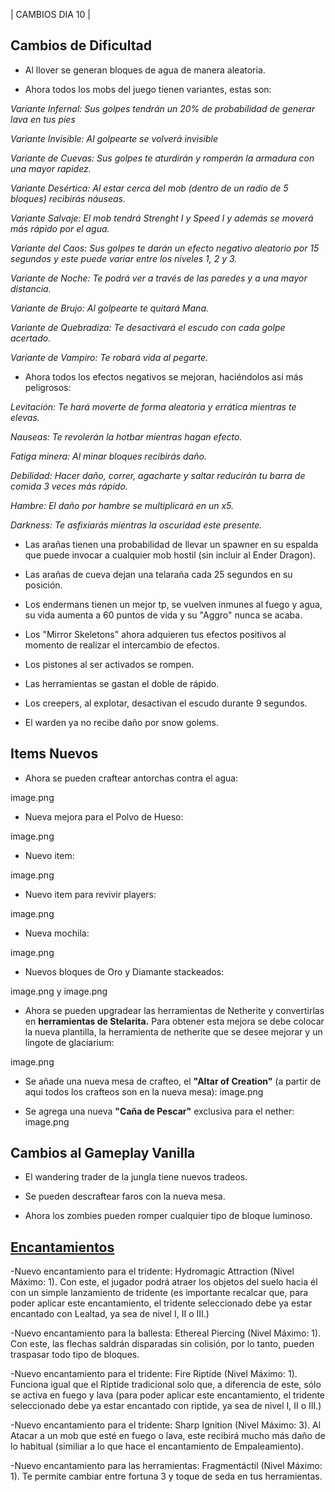 | CAMBIOS DIA 10 |

## Cambios de Dificultad

- Al llover se generan bloques de agua de manera aleatoria.

- Ahora todos los mobs del juego tienen variantes, estas son:

_Variante Infernal: Sus golpes tendrán un 20% de probabilidad de generar lava en tus pies_

_Variante Invisible: Al golpearte se volverá invisible_

_Variante de Cuevas: Sus golpes te aturdirán y romperán la armadura con una mayor rapidez._

_Variante Desértica: Al estar cerca del mob (dentro de un radio de 5 bloques) recibirás náuseas._

_Variante Salvaje: El mob tendrá Strenght I y Speed I y además se moverá más rápido por el agua._

_Variante del Caos: Sus golpes te darán un efecto negativo aleatorio por 15 segundos y este puede variar entre los niveles 1, 2 y 3._

_Variante de Noche: Te podrá ver a través de las paredes y a una mayor distancia._

_Variante de Brujo: Al golpearte te quitará Mana._

_Variante de Quebradiza: Te desactivará el escudo con cada golpe acertado._

_Variante de Vampiro: Te robará vida al pegarte._

- Ahora todos los efectos negativos se mejoran, haciéndolos así más peligrosos:

_Levitación: Te hará moverte de forma aleatoria y errática mientras te elevas._

_Nauseas: Te revolerán la hotbar mientras hagan efecto._

_Fatiga minera: Al minar bloques recibirás daño._

_Debilidad: Hacer daño, correr, agacharte y saltar reducirán tu barra de comida 3 veces más rápido._

_Hambre: El daño por hambre se multiplicará en un x5._

_Darkness: Te asfixiarás mientras la oscuridad este presente._

- Las arañas tienen una probabilidad de llevar un spawner en su espalda que puede invocar a cualquier mob hostil (sin incluir al Ender Dragon).

- Las arañas de cueva dejan una telaraña cada 25 segundos en su posición.

- Los endermans tienen un mejor tp, se vuelven inmunes al fuego y agua, su vida aumenta a 60 puntos de vida y su "Aggro" nunca se acaba.

- Los "Mirror Skeletons" ahora adquieren tus efectos positivos al momento de realizar el intercambio de efectos.

- Los pistones al ser activados se rompen.

- Las herramientas se gastan el doble de rápido.

- Los creepers, al explotar, desactivan el escudo durante 9 segundos.

- El warden ya no recibe daño por snow golems.

## Items Nuevos

- Ahora se pueden craftear antorchas contra el agua: 

image.png

- Nueva mejora para el Polvo de Hueso: 

image.png

- Nuevo item: 

image.png

- Nuevo item para revivir players: 

image.png

- Nueva mochila: 

image.png

- Nuevos bloques de Oro y Diamante stackeados: 

image.png y image.png

- Ahora se pueden upgradear las herramientas de Netherite y convertirlas en __herramientas de Stelarita.__ Para obtener esta mejora se debe colocar la nueva plantilla, la herramienta de netherite que se desee mejorar y un lingote de glaciarium: 

image.png

- Se añade una nueva mesa de crafteo, el __"Altar of Creation"__ (a partir de aqui todos los crafteos son en la nueva mesa): image.png

- Se agrega una nueva __"Caña de Pescar"__ exclusiva para el nether: image.png

## Cambios al Gameplay Vanilla

- El wandering trader de la jungla tiene nuevos tradeos.

- Se pueden descraftear faros con la nueva mesa.

- Ahora los zombies pueden romper cualquier tipo de bloque luminoso.

## [Encantamientos](https://github.com/MiguelVeraXd/Valley-Dimensional-Wiki/blob/main/Main/Wiki/encartamiento.md) 

-Nuevo encantamiento para el tridente: Hydromagic Attraction (Nivel Máximo: 1). Con este, el jugador podrá atraer los objetos del suelo hacia él con un simple lanzamiento de tridente (es importante recalcar que, para poder aplicar este encantamiento, el tridente seleccionado debe ya estar encantado con Lealtad, ya sea de nivel I, II o III.)

-Nuevo encantamiento para la ballesta: Ethereal Piercing (Nivel Máximo: 1). Con este, las flechas saldrán disparadas sin colisión, por lo tanto, pueden traspasar todo tipo de bloques. 

-Nuevo encantamiento para el tridente: Fire Riptide (Nivel Máximo: 1). Funciona igual que el Riptide tradicional solo que, a diferencia de este, sólo se activa en fuego y lava (para poder aplicar este encantamiento, el tridente seleccionado debe ya estar encantado con riptide, ya sea de nivel I, II o III.)

-Nuevo encantamiento para el tridente: Sharp Ignition (Nivel Máximo: 3). Al Atacar a un mob que esté en fuego o lava, este recibirá mucho más daño de lo habitual (similiar a lo que hace el encantamiento de Empaleamiento).

-Nuevo encantamiento para las herramientas: Fragmentáctil (Nivel Máximo: 1). Te permite cambiar entre fortuna 3 y toque de seda en tus herramientas.


